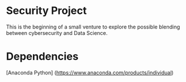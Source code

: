# Security Project
This is the beginning of a small venture to explore the possible blending between cybersecurity and Data Science.

# Dependencies
[Anaconda Python] (https://www.anaconda.com/products/individual)